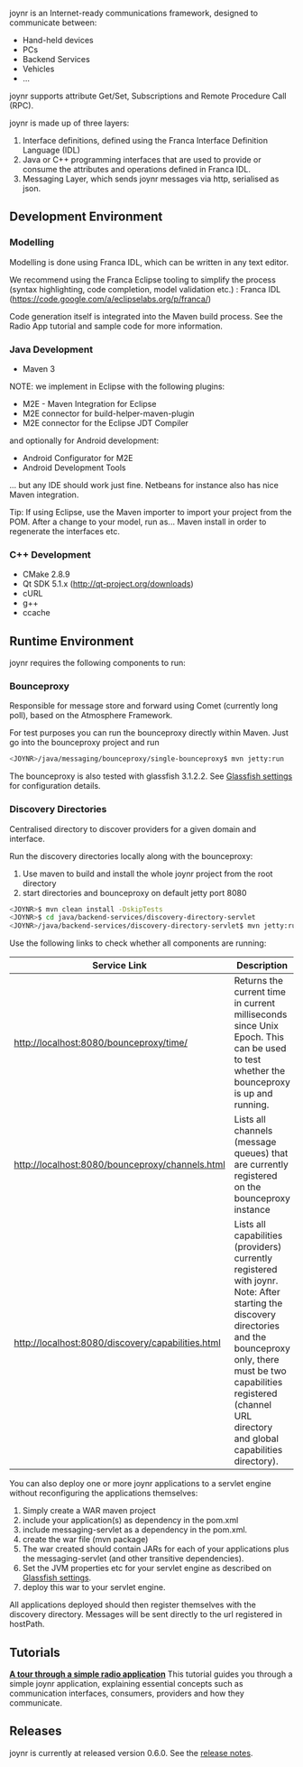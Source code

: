 joynr is an Internet-ready communications framework, designed to communicate between:
* Hand-held devices
* PCs
* Backend Services
* Vehicles
* ...

joynr supports attribute Get/Set, Subscriptions and Remote Procedure Call (RPC). 

joynr is made up of three layers:

1. Interface definitions, defined using the Franca Interface Definition Language (IDL)
1. Java or C++ programming interfaces that are used to provide or consume the attributes and operations defined in Franca IDL.
1. Messaging Layer, which sends joynr messages via http, serialised as json.

## Development Environment
### Modelling
Modelling is done using Franca IDL, which can be written in any text editor. 

We recommend using the Franca Eclipse tooling to simplify the process (syntax highlighting, code completion, model validation etc.) :
Franca IDL (https://code.google.com/a/eclipselabs.org/p/franca/) 

Code generation itself is integrated into the Maven build process. See the Radio App tutorial and sample code for more information.

### Java Development
* Maven 3

NOTE: we implement in Eclipse with the following plugins:
* M2E - Maven Integration for Eclipse
* M2E connector for build-helper-maven-plugin
* M2E connector for the Eclipse JDT Compiler

and optionally for Android development:
* Android Configurator for M2E	
* Android Development Tools

... but any IDE should work just fine. Netbeans for instance also has nice Maven integration.

Tip: If using Eclipse, use the Maven importer to import your project from the POM. After a change to your model, run as... Maven install in order to regenerate the interfaces etc.

### C++ Development
* CMake 2.8.9
* Qt SDK 5.1.x (http://qt-project.org/downloads)
* cURL
* g++
* ccache

## Runtime Environment
joynr requires the following components to run:
### Bounceproxy
Responsible for message store and forward using Comet (currently long poll), based on the Atmosphere Framework. 

For test purposes you can run the bounceproxy directly within Maven. Just go into the bounceproxy project and run
```bash
<JOYNR>/java/messaging/bounceproxy/single-bounceproxy$ mvn jetty:run  
```

The bounceproxy is also tested with glassfish 3.1.2.2. See [Glassfish settings](Glassfish-settings.md) for configuration details.

### Discovery Directories
Centralised directory to discover providers for a given domain and interface. 

Run the discovery directories locally along with the bounceproxy:

1. Use maven to build and install the whole joynr project from the root directory
1. start directories and bounceproxy on default jetty port 8080

```bash
<JOYNR>$ mvn clean install -DskipTests
<JOYNR>$ cd java/backend-services/discovery-directory-servlet
<JOYNR>/java/backend-services/discovery-directory-servlet$ mvn jetty:run
```

Use the following links to check whether all components are running:

| Service Link | Description |
| ------------ | ----------- |
| <http://localhost:8080/bounceproxy/time/> | Returns the current time in current milliseconds since Unix Epoch. This can be used to test whether the bounceproxy is up and running. |
| <http://localhost:8080/bounceproxy/channels.html> | Lists all channels (message queues) that are currently registered on the bounceproxy instance |
| <http://localhost:8080/discovery/capabilities.html> | Lists all capabilities (providers) currently registered with joynr. Note: After starting the discovery directories and the bounceproxy only, there must be two capabilities registered (channel URL directory and global capabilities directory). |

You can also deploy one or more joynr applications to a servlet engine without reconfiguring the applications themselves:

1. Simply create a WAR maven project
1. include your application(s) as dependency in the pom.xml
1. include messaging-servlet as a dependency in the pom.xml. 
1. create the war file (mvn package)
1. The war created should contain JARs for each of your applications plus the messaging-servlet (and other transitive dependencies). 
1. Set the JVM properties etc for your servlet engine as described on [Glassfish settings](Glassfish-settings.md).
1. deploy this war to your servlet engine.

All applications deployed should then register themselves with the discovery directory. Messages will be sent directly to the url registered in hostPath.

## Tutorials
**[A tour through a simple radio application](Tutorial.md)**
This tutorial guides you through a simple joynr application, explaining essential concepts such as communication interfaces, consumers, providers and how they communicate.

## Releases
joynr is currently at released version 0.6.0. See the [release notes](ReleaseNotes.md).
